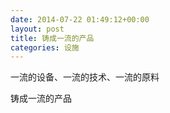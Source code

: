 ```yaml
---
date: 2014-07-22 01:49:12+00:00
layout: post
title: 铸成一流的产品
categories: 设施
---
```


一流的设备、一流的技术、一流的原料

铸成一流的产品
